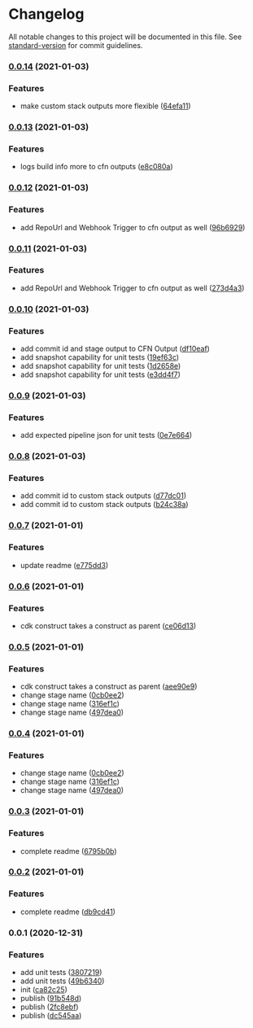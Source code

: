# Changelog

All notable changes to this project will be documented in this file. See [standard-version](https://github.com/conventional-changelog/standard-version) for commit guidelines.

### [0.0.14](https://github.com/mmuller88/aws-cdk-staging-pipeline/compare/v0.0.13...v0.0.14) (2021-01-03)


### Features

* make custom stack outputs more flexible ([64efa11](https://github.com/mmuller88/aws-cdk-staging-pipeline/commit/64efa11172d58d03fcf8296d7abb282bfce16dc1))

### [0.0.13](https://github.com/mmuller88/aws-cdk-staging-pipeline/compare/v0.0.12...v0.0.13) (2021-01-03)


### Features

* logs build info more to cfn outputs ([e8c080a](https://github.com/mmuller88/aws-cdk-staging-pipeline/commit/e8c080ace4f56093a4e9965f7ce0be4005ebff67))

### [0.0.12](https://github.com/mmuller88/aws-cdk-staging-pipeline/compare/v0.0.11...v0.0.12) (2021-01-03)


### Features

* add RepoUrl and Webhook Trigger to cfn output as well ([96b6929](https://github.com/mmuller88/aws-cdk-staging-pipeline/commit/96b6929209364a92693f0218ada0f4ac465a1019))

### [0.0.11](https://github.com/mmuller88/aws-cdk-staging-pipeline/compare/v0.0.10...v0.0.11) (2021-01-03)


### Features

* add RepoUrl and Webhook Trigger to cfn output as well ([273d4a3](https://github.com/mmuller88/aws-cdk-staging-pipeline/commit/273d4a390baf758fe1fd5e84192ad4ea20c74af5))

### [0.0.10](https://github.com/mmuller88/aws-cdk-staging-pipeline/compare/v0.0.9...v0.0.10) (2021-01-03)


### Features

* add commit id and stage output to CFN Output ([df10eaf](https://github.com/mmuller88/aws-cdk-staging-pipeline/commit/df10eaf52a5c57169c5cb7d87d239c8c926006d3))
* add snapshot capability for unit tests ([19ef63c](https://github.com/mmuller88/aws-cdk-staging-pipeline/commit/19ef63c6973f6506ae1552c4623b6e3bb043ab8e))
* add snapshot capability for unit tests ([1d2658e](https://github.com/mmuller88/aws-cdk-staging-pipeline/commit/1d2658ed1b65204cddfd5067a8426335f6ac08c4))
* add snapshot capability for unit tests ([e3dd4f7](https://github.com/mmuller88/aws-cdk-staging-pipeline/commit/e3dd4f71e5bdb784d913323439b016db0f2fdb15))

### [0.0.9](https://github.com/mmuller88/aws-cdk-staging-pipeline/compare/v0.0.8...v0.0.9) (2021-01-03)


### Features

* add expected pipeline json for unit tests ([0e7e664](https://github.com/mmuller88/aws-cdk-staging-pipeline/commit/0e7e6641adfefa6169cff9814a4c37e4cec21378))

### [0.0.8](https://github.com/mmuller88/aws-cdk-staging-pipeline/compare/v0.0.7...v0.0.8) (2021-01-03)


### Features

* add commit id to custom stack outputs ([d77dc01](https://github.com/mmuller88/aws-cdk-staging-pipeline/commit/d77dc013d150bdf5e6a2414e6da4407e7aac1906))
* add commit id to custom stack outputs ([b24c38a](https://github.com/mmuller88/aws-cdk-staging-pipeline/commit/b24c38ad7b8fa5feaedb24a3ee491d35cf01f966))

### [0.0.7](https://github.com/mmuller88/aws-cdk-staging-pipeline/compare/v0.0.6...v0.0.7) (2021-01-01)


### Features

* update readme ([e775dd3](https://github.com/mmuller88/aws-cdk-staging-pipeline/commit/e775dd3230452e2ee39bd1ff5b309fe08f00dd5a))

### [0.0.6](https://github.com/mmuller88/aws-cdk-staging-pipeline/compare/v0.0.5...v0.0.6) (2021-01-01)


### Features

* cdk construct takes a construct as parent ([ce06d13](https://github.com/mmuller88/aws-cdk-staging-pipeline/commit/ce06d13755c4442e661610dc2a2569115eb04831))

### [0.0.5](https://github.com/mmuller88/aws-cdk-staging-pipeline/compare/v0.0.3...v0.0.5) (2021-01-01)


### Features

* cdk construct takes a construct as parent ([aee90e9](https://github.com/mmuller88/aws-cdk-staging-pipeline/commit/aee90e921015feb8b5cb1656617455ea935b8e90))
* change stage name ([0cb0ee2](https://github.com/mmuller88/aws-cdk-staging-pipeline/commit/0cb0ee2ef25438da53299bd56408b392e295dd07))
* change stage name ([316ef1c](https://github.com/mmuller88/aws-cdk-staging-pipeline/commit/316ef1c44c40bb54273b41c315e0d89f9274d7d1))
* change stage name ([497dea0](https://github.com/mmuller88/aws-cdk-staging-pipeline/commit/497dea076039cc1b57b9ba9760de19c07d0a9290))

### [0.0.4](https://github.com/mmuller88/aws-cdk-staging-pipeline/compare/v0.0.3...v0.0.4) (2021-01-01)


### Features

* change stage name ([0cb0ee2](https://github.com/mmuller88/aws-cdk-staging-pipeline/commit/0cb0ee2ef25438da53299bd56408b392e295dd07))
* change stage name ([316ef1c](https://github.com/mmuller88/aws-cdk-staging-pipeline/commit/316ef1c44c40bb54273b41c315e0d89f9274d7d1))
* change stage name ([497dea0](https://github.com/mmuller88/aws-cdk-staging-pipeline/commit/497dea076039cc1b57b9ba9760de19c07d0a9290))

### [0.0.3](https://github.com/mmuller88/aws-cdk-staging-pipeline/compare/v0.0.2...v0.0.3) (2021-01-01)


### Features

* complete readme ([6795b0b](https://github.com/mmuller88/aws-cdk-staging-pipeline/commit/6795b0be30b1e8a1d7860558dbad8322b460dc55))

### [0.0.2](https://github.com/mmuller88/aws-cdk-staging-pipeline/compare/v0.0.1...v0.0.2) (2021-01-01)


### Features

* complete readme ([db9cd41](https://github.com/mmuller88/aws-cdk-staging-pipeline/commit/db9cd418c36206ab3d4d11e7cf5d14a020011882))

### 0.0.1 (2020-12-31)


### Features

* add unit tests ([3807219](https://github.com/mmuller88/aws-cdk-staging-pipeline/commit/3807219fa50b84395fb1534dc82111f37654bcee))
* add unit tests ([49b6340](https://github.com/mmuller88/aws-cdk-staging-pipeline/commit/49b6340239a5cf5de257fbc03f682ba157287c2e))
* init ([ca82c25](https://github.com/mmuller88/aws-cdk-staging-pipeline/commit/ca82c2557426181047b388d25ace55e6a024f9e8))
* publish ([91b548d](https://github.com/mmuller88/aws-cdk-staging-pipeline/commit/91b548d0c00794f0a5263ded1a7cc2450b8af007))
* publish ([2fc8ebf](https://github.com/mmuller88/aws-cdk-staging-pipeline/commit/2fc8ebfb9438e193ab49b2f867e1ef13a278bf75))
* publish ([dc545aa](https://github.com/mmuller88/aws-cdk-staging-pipeline/commit/dc545aa1c27f0373a6b511bfdb1a79cca420a718))
